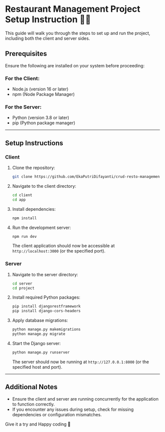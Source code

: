 # Restaurant Management Project Setup Instruction 👩‍💻

This guide will walk you through the steps to set up and run the project, including both the client and server sides.

## Prerequisites
Ensure the following are installed on your system before proceeding:

### For the Client:
- Node.js (version 16 or later)
- npm (Node Package Manager)

### For the Server:
- Python (version 3.8 or later)
- pip (Python package manager)

---

## Setup Instructions

### Client
1. Clone the repository:
   ```bash
   git clone https://github.com/EkaPutriDifayanti/crud-resto-management
   ```
2. Navigate to the client directory:
   ```bash
   cd client
   cd app
   ```
3. Install dependencies:
   ```bash
   npm install
   ```
4. Run the development server:
   ```bash
   npm run dev
   ```
   The client application should now be accessible at `http://localhost:3000` (or the specified port).

### Server
1. Navigate to the server directory:
   ```bash
   cd server
   cd project
   ```
2. Install required Python packages:
   ```bash
   pip install djangorestframework
   pip install django-cors-headers
   ```
3. Apply database migrations:
   ```bash
   python manage.py makemigrations
   python manage.py migrate
   ```
4. Start the Django server:
   ```bash
   python manage.py runserver
   ```
   The server should now be running at `http://127.0.0.1:8000` (or the specified host and port).

---

## Additional Notes
- Ensure the client and server are running concurrently for the application to function correctly.
- If you encounter any issues during setup, check for missing dependencies or configuration mismatches.

Give it a try and Happy coding 🌠
